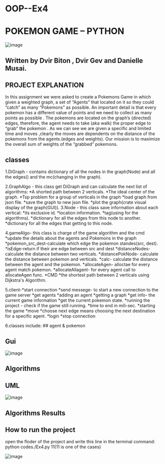 
# OOP--Ex4
# POKEMON GAME – PYTHON
![image](https://user-images.githubusercontent.com/92378800/148260320-c740a7f5-ddf1-498e-bd29-94911c4e2d84.png)


## Written by Dvir Biton , Dvir Gev and Danielle Musai.

## PROJECT EXPLANATION

In this assignment  we were asked to create a Pokemons Game in which given a weighted graph, a set of “Agents” that located on it so they could “catch” as many “Pokemons” as possible.
An important detail is that every pokemon has a different value of points  and we need to collect as many points as possible .
The pokemons are located on the graph’s (directed) edges, therefore, the agent needs to take (aka walk) the proper edge to “grab” the pokemon .
As we can see we are given a specific and limited time and moves ,clearly the moves are dependents on the distance of the pokemons from the agents.(edges and weights).
Our mission is to maximize the overall sum of weights of the “grabbed” pokemons.


## classes
1.DiGraph - contains dictionary of all the nodes in the graph(Node) and all the edges() and the mc(changing in the graph).

2.GraphAlgo - this class get DiGraph and can calculate the next list of algorithms:
*A shorted path between 2 verticals.
*The ideal center of the graph.
*Tsp problem for a group of verticals in the graph
*load graph from json file.
*save the graph to new json file.
*plot the graph(crate visual display of the graph(GUI)).
3.Node - this class save information about each vertical:
*its exclusive id.
*location information.
*tag(using for the algorithms).
*dictionary for all the edges from this node to another.
*dictionary for all the edges that getting to this node.

4.gameAlgo- this class is charge of the game algorithm and the cmd
*update the details about the agents and Pokemons in the graph
*pokemon_src_dest-calculate which edge the pokemon standes(src, dest).
*isEdge-return if their are edge between src and dest
*distanceNodes-calculate the distance between two verticals.
*distancePokNode-  calculate the distance between pokemon and verticals.
*calc- calculate the distance between the agent and the pokemon.
*allocateAgen-  alloctae for every agent match pokemon.
*allocateAllagent- for every agent call to allocateAgen func.
*CMD
*the shortest path between 2 verticals using Dijkstra's Algorithm.

5.client-*start connection
         *send messege- to start a new connection to the game server
         *get agents
         *adding an agent
         *getting a graph
         *get info- the current game information
         *get the current pokemon state.
         *running the project - check if the game still running.
         *time to end in mili-sec.
         *starting the game 
         *move
         *choose next edge means choosing the next destination for a specific agent.
         *login
         *stop connection

6.classes include: ## agent & pokemon

## Gui

![image](https://user-images.githubusercontent.com/92378800/148246637-1c7fe8ac-5531-4a0b-8d05-651b6a56c333.png)

## Algorithms

## UML

![image](https://user-images.githubusercontent.com/92378800/148247697-b445d322-1915-443b-a8a2-eecd0fc4496c.png)

## Algorithms Results
## How to run the project
open the floder of the project and write this line in the terminal command:
python codes./Ex4.py 11(11 is one of the cases)

![image](https://user-images.githubusercontent.com/92378800/148261828-9a3d3395-09b4-4c0e-a500-e3ff06c1ad0c.png)



